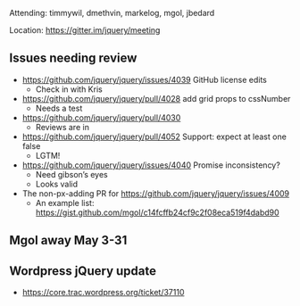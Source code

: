 Attending: timmywil, dmethvin, markelog, mgol, jbedard

Location: https://gitter.im/jquery/meeting

## Issues needing review
* https://github.com/jquery/jquery/issues/4039 GitHub license edits
  - Check in with Kris
* https://github.com/jquery/jquery/pull/4028 add grid props to cssNumber
  - Needs a test
* https://github.com/jquery/jquery/pull/4030
  - Reviews are in
* https://github.com/jquery/jquery/pull/4052 Support: expect at least one false
  - LGTM!
* https://github.com/jquery/jquery/issues/4040 Promise inconsistency?
  - Need gibson’s eyes
  - Looks valid
* The non-px-adding PR for https://github.com/jquery/jquery/issues/4009 
  - An example list: https://gist.github.com/mgol/c14fcffb24cf9c2f08eca519f4dabd90 

## Mgol away May 3-31

## Wordpress jQuery update
* https://core.trac.wordpress.org/ticket/37110

